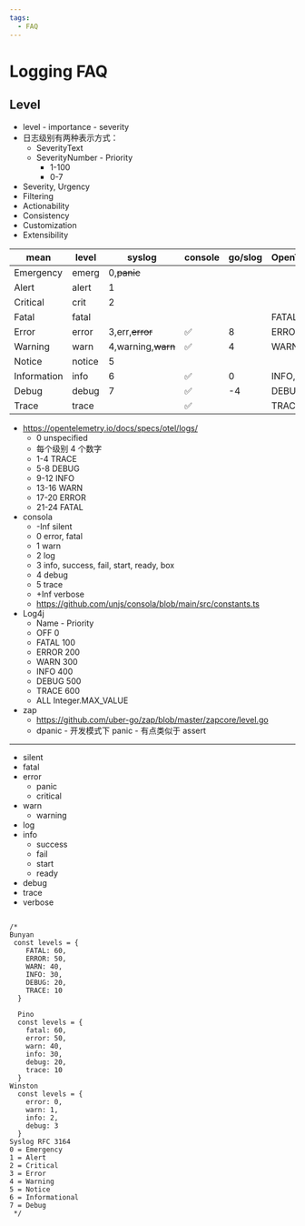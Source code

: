 ```yaml
---
tags:
  - FAQ
---
```


# Logging FAQ

## Level

- level - importance - severity
- 日志级别有两种表示方式：
  - SeverityText
  - SeverityNumber - Priority
    - 1-100
    - 0-7
- Severity, Urgency
- Filtering
- Actionability
- Consistency
- Customization
- Extensibility

| mean        | level  | syslog             | console | go/slog | OpenTelemetry | slf4j |
| ----------- | ------ | ------------------ | ------- | ------- | ------------- | ----- |
| Emergency   | emerg  | 0,~~panic~~        |         |         |               |       |
| Alert       | alert  | 1                  |         |         |               |       |
| Critical    | crit   | 2                  |         |         |               |       |
| Fatal       | fatal  |                    |         |         | FATAL, 21-24  |       |
| Error       | error  | 3,err,~~error~~    | ✅      | 8       | ERROR, 17-20  |       |
| Warning     | warn   | 4,warning,~~warn~~ | ✅      | 4       | WARN, 13-16   |       |
| Notice      | notice | 5                  |         |         |               |       |
| Information | info   | 6                  | ✅      | 0       | INFO, 9-12    |       |
| Debug       | debug  | 7                  | ✅      | -4      | DEBUG, 5-8    |       |
| Trace       | trace  |                    | ✅      |         | TRACE, 1-4    |       |

- https://opentelemetry.io/docs/specs/otel/logs/
  - 0 unspecified
  - 每个级别 4 个数字
  - 1-4	TRACE
  - 5-8	DEBUG
  - 9-12	INFO
  - 13-16	WARN
  - 17-20	ERROR
  - 21-24	FATAL
- consola
  - -Inf silent
  - 0 error, fatal
  - 1 warn
  - 2 log
  - 3 info, success, fail, start, ready, box
  - 4 debug
  - 5 trace
  - +Inf verbose
  - https://github.com/unjs/consola/blob/main/src/constants.ts
- Log4j
  - Name - Priority
  - OFF 0
  - FATAL 100
  - ERROR 200
  - WARN 300
  - INFO 400
  - DEBUG 500
  - TRACE 600
  - ALL Integer.MAX_VALUE
- zap
  - https://github.com/uber-go/zap/blob/master/zapcore/level.go
  - dpanic - 开发模式下 panic - 有点类似于 assert

---

- silent
- fatal
- error
  - panic
  - critical
- warn
  - warning
- log
- info
  - success
  - fail
  - start
  - ready
- debug
- trace
- verbose

```

/*
Bunyan
 const levels = {
    FATAL: 60,
    ERROR: 50,
    WARN: 40,
    INFO: 30,
    DEBUG: 20,
    TRACE: 10
  }

  Pino
  const levels = {
    fatal: 60,
    error: 50,
    warn: 40,
    info: 30,
    debug: 20,
    trace: 10
  }
Winston
  const levels = {
    error: 0,
    warn: 1,
    info: 2,
    debug: 3
  }
Syslog RFC 3164
0 = Emergency
1 = Alert
2 = Critical
3 = Error
4 = Warning
5 = Notice
6 = Informational
7 = Debug
 */
```

